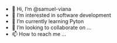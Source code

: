 - 👋 Hi, I’m @samuel-viana
- 👀 I’m interested in software development
- 🌱 I’m currently learning Pyton
- 💞️ I’m looking to collaborate on ...
- 📫 How to reach me ...

<!---
samuel-viana/samuel-viana is a ✨ special ✨ repository because its `README.md` (this file) appears on your GitHub profile.
You can click the Preview link to take a look at your changes.
--->
